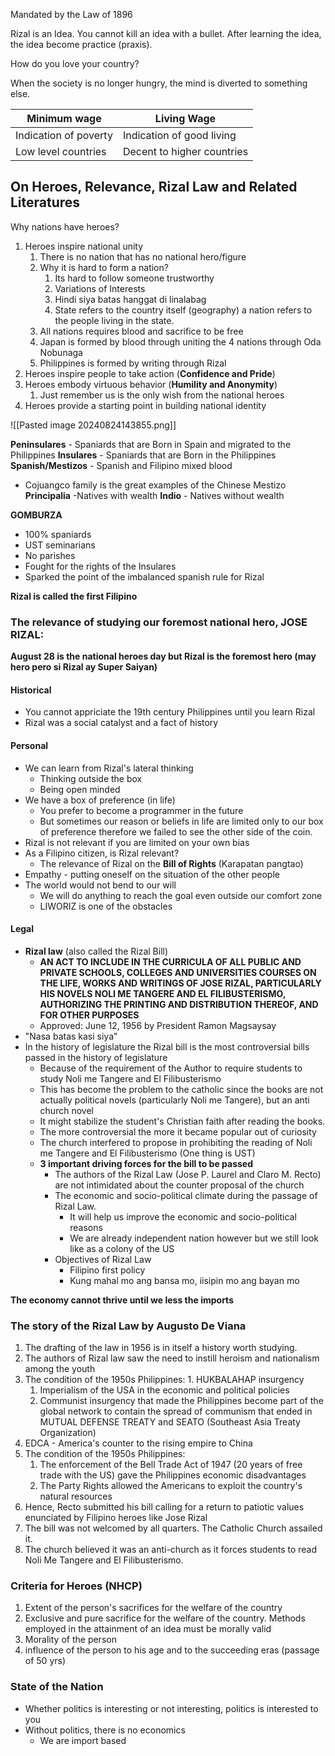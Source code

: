 
Mandated by the Law of 1896

Rizal is an Idea. You cannot kill an idea with a bullet. After learning the idea, the idea become practice (praxis).

How do you love your country? 

When the society is no longer hungry, the mind is diverted to something else. 

| Minimum wage          | Living Wage                |
| --------------------- | -------------------------- |
| Indication of poverty | Indication of good living  |
| Low level countries   | Decent to higher countries |

## On Heroes, Relevance, Rizal  Law and Related Literatures


Why nations have heroes?  
1. Heroes inspire national unity  
	1. There is no nation that has no national hero/figure
	2. Why it is hard to form a nation? 
		1. Its hard to follow someone trustworthy 
		2. Variations of Interests 
		3. Hindi siya batas hanggat di linalabag 
		4. State refers to the country itself (geography) a nation refers to the people living in the state. 
	3. All nations requires blood and sacrifice to be free 
	4. Japan is formed by blood through uniting the 4 nations through Oda Nobunaga
	5. Philippines is formed by writing through Rizal 
2. Heroes inspire people to take action  (**Confidence and Pride**)
3. Heroes embody virtuous behavior  (**Humility and Anonymity**)
	1. Just remember us is the only wish from the national heroes 
4. Heroes provide a starting point in building national identity

![[Pasted image 20240824143855.png]]

**Peninsulares** - Spaniards that are Born in Spain and migrated to the Philippines
**Insulares** - Spaniards that are Born in the Philippines 
**Spanish/Mestizos** - Spanish and Filipino mixed blood
- Cojuangco family is the great examples of the Chinese Mestizo
**Principalia** -Natives with wealth
**Indio** - Natives without wealth 

**GOMBURZA** 
- 100% spaniards
- UST seminarians
- No parishes 
- Fought for the rights of the Insulares 
- Sparked the point of the imbalanced spanish rule for Rizal 

**Rizal is called the first Filipino**


### The relevance of studying our foremost national hero, JOSE RIZAL:

**August 28 is the national heroes day but Rizal is the foremost hero (may hero pero si Rizal ay Super Saiyan)**

#### Historical 
- You cannot appriciate the 19th century Philippines until you learn Rizal 
- Rizal was a social catalyst and a fact of history 
#### Personal
- We can learn from Rizal's lateral thinking 
	- Thinking outside the box
	- Being open minded 
- We have a box of preference (in life)
	- You prefer to become a programmer in the future 
	- But sometimes our reason or beliefs in life are limited only to our box of preference therefore we failed to see the other side of the coin. 
- Rizal is not relevant if you are limited on your own bias
- As a Filipino citizen, is Rizal relevant?
	- The relevance of Rizal on the **Bill of Rights** (Karapatan pangtao)
- Empathy - putting oneself on the situation of the other people 
- The world would not bend to our will 
	- We will do anything to reach the goal even outside our comfort zone
	- LIWORIZ is one of the obstacles 
#### Legal
- **Rizal law** (also called the Rizal Bill)
	- **AN ACT TO INCLUDE IN THE CURRICULA OF ALL PUBLIC AND PRIVATE SCHOOLS, COLLEGES AND UNIVERSITIES COURSES ON THE LIFE, WORKS AND WRITINGS OF JOSE RIZAL, PARTICULARLY HIS NOVELS NOLI ME TANGERE AND EL FILIBUSTERISMO, AUTHORIZING THE PRINTING AND DISTRIBUTION THEREOF, AND FOR OTHER PURPOSES**
	- Approved: June 12, 1956 by President Ramon Magsaysay
- "Nasa batas kasi siya"
- In the history of legislature the Rizal bill is the most controversial bills passed in the history of legislature
	- Because of the requirement of the Author to require students to study Noli me Tangere and El Filibusterismo 
	- This has become the problem to the catholic since the books are not actually political novels (particularly Noli me Tangere), but an anti church novel 
	- It might stabilize the student's Christian faith after reading the books. 
	- The more controversial the more it became popular out of curiosity
	- The church interfered to propose in prohibiting the reading of Noli me Tangere and El Filibusterismo (One thing is UST)
	- **3 important driving forces for the bill to be passed**
		- The authors of the Rizal Law (Jose P. Laurel and Claro M. Recto) are not intimidated about the counter proposal of the church 
		- The economic and socio-political climate during the passage of Rizal Law. 
			- It will help us improve the economic and socio-political reasons
			- We are already independent nation however but we still look like as a colony of the US
		- Objectives of Rizal Law
			- Filipino first policy
			- Kung mahal mo ang bansa mo, iisipin mo ang bayan mo 

**The economy cannot thrive until we less the imports**
### The story of the Rizal Law by Augusto De Viana 
1. The drafting of the law in 1956 is in itself a history worth studying. 
2. The authors of Rizal law saw the need to instill heroism and nationalism among the youth 
3. The condition of the 1950s Philippines: 
		1. HUKBALAHAP insurgency
	1. Imperialism of the USA in the economic and political policies
	2. Communist insurgency that made the Philippines become part of the global network to contain the spread of communism that ended in MUTUAL DEFENSE TREATY and SEATO (Southeast Asia Treaty Organization)
4. EDCA - America's counter to the rising empire to China 
5. The condition of the 1950s Philippines:
	1. The enforcement of the Bell Trade Act of 1947 (20 years of free trade with the US) gave the Philippines economic disadvantages 
	2. The Party Rights allowed the Americans to exploit the country's natural resources
6. Hence, Recto submitted his bill calling for a return to patiotic values enunciated by Filipino heroes like Jose Rizal 
7. The bill was not welcomed by all quarters. The Catholic Church assailed it. 
8. The church believed it was an anti-church as it forces students to read Noli Me Tangere and El Filibusterismo. 

### Criteria for Heroes (NHCP)
1. Extent of the person's sacrifices for the welfare of the country 
2. Exclusive and pure sacrifice for the welfare of the country. Methods employed in the attainment of an idea must be morally valid 
3. Morality of the person 
4. influence of the person to his age and to the succeeding eras (passage of 50 yrs)

### State of the Nation 
- Whether politics is interesting or not interesting, politics is interested to you
- Without politics, there is no economics 
	- We are import based 